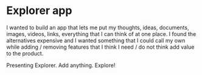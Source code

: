 # Explorer app

I wanted to build an app that lets me put my thoughts, ideas, documents, images, videos, links, everything that I can think of at one place. I found the alternatives expensive and I wanted something that I could call my own while adding / removing features that I think I need / do not think add value to the product.

Presenting Explorer. Add anything. Explore!


